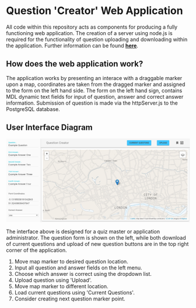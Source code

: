 # Question 'Creator' Web Application

All code within this repository acts as components for producing a fully functioning web application. The creation of a server using node.js is required for the functionality of question uploading and downloading within the application. Further information can be found **[here](https://github.com/RJHCarto/Server)**.

## How does the web application work?

The application works by presenting an interace with a draggable marker upon a map, coordinates are taken from the dragged marker and assigned to the form on the left hand side. The form on the left hand sign, contains MDL dynamic text fields for input of question, answer and correct answer information. Submission of question is made via the httpServer.js to the PostgreSQL database.

## User Interface Diagram
![alt text](https://github.com/RJHCarto/Questions/blob/master/ucesrh1/www/img/WebApp.PNG)

The interface above is designed for a quiz master or application administrator. The question form is shown on the left, while both download of current questions and upload of new question buttons are in the top right corner of the application.

1. Move map marker to desired question location.
2. Input all question and answer fields on the left menu.
3. Choose which answer is correct using the dropdown list.
4. Upload question using 'Upload'.
5. Move map marker to different location.
6. Load current questions using 'Current Questions'.
7. Consider creating next question marker point.
